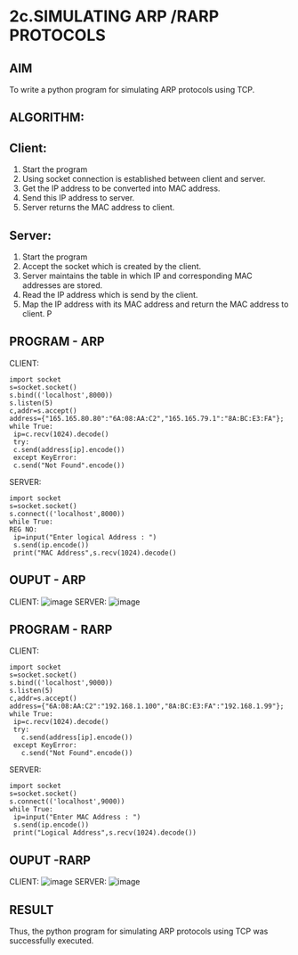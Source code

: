 # 2c.SIMULATING ARP /RARP PROTOCOLS
## AIM
To write a python program for simulating ARP protocols using TCP.
## ALGORITHM:
## Client:
1. Start the program
2. Using socket connection is established between client and server.
3. Get the IP address to be converted into MAC address.
4. Send this IP address to server.
5. Server returns the MAC address to client.
## Server:
1. Start the program
2. Accept the socket which is created by the client.
3. Server maintains the table in which IP and corresponding MAC addresses are
stored.
4. Read the IP address which is send by the client.
5. Map the IP address with its MAC address and return the MAC address to client.
P
## PROGRAM - ARP
CLIENT:
```
import socket
s=socket.socket()
s.bind(('localhost',8000))
s.listen(5)
c,addr=s.accept()
address={"165.165.80.80":"6A:08:AA:C2","165.165.79.1":"8A:BC:E3:FA"};
while True:
 ip=c.recv(1024).decode()
 try:
 c.send(address[ip].encode())
 except KeyError:
 c.send("Not Found".encode())
```
SERVER:
```
import socket
s=socket.socket()
s.connect(('localhost',8000))
while True:
REG NO:
 ip=input("Enter logical Address : ")
 s.send(ip.encode())
 print("MAC Address",s.recv(1024).decode()
```
## OUPUT - ARP
CLIENT:
![image](https://github.com/pragachellapillai/2c.ARP_RARP_PROTOCOLS/assets/148254952/a4146ab4-fb7d-4d8c-9ba3-2db8b73d587f)
SERVER:
![image](https://github.com/pragachellapillai/2c.ARP_RARP_PROTOCOLS/assets/148254952/a0a240a4-01c4-4e59-b242-6e26fdfa416b)

## PROGRAM - RARP
CLIENT:
```
import socket
s=socket.socket()
s.bind(('localhost',9000))
s.listen(5)
c,addr=s.accept()
address={"6A:08:AA:C2":"192.168.1.100","8A:BC:E3:FA":"192.168.1.99"};
while True:
 ip=c.recv(1024).decode()
 try:
   c.send(address[ip].encode())
 except KeyError:
   c.send("Not Found".encode())
```
SERVER:
```
import socket
s=socket.socket()
s.connect(('localhost',9000))
while True:
 ip=input("Enter MAC Address : ")
 s.send(ip.encode())
 print("Logical Address",s.recv(1024).decode())
```
## OUPUT -RARP
CLIENT:
![image](https://github.com/pragachellapillai/2c.ARP_RARP_PROTOCOLS/assets/148254952/8fd72e89-0375-47f3-95eb-3732aa34c8ce)
SERVER:
![image](https://github.com/pragachellapillai/2c.ARP_RARP_PROTOCOLS/assets/148254952/7842b1a0-3462-4cfe-9017-bada024c807e)

## RESULT
Thus, the python program for simulating ARP protocols using TCP was successfully 
executed.
